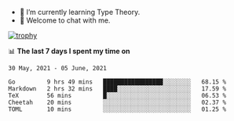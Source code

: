 <!--
### Hi there 👋

- 🤔 I was learning formal verification with Coq formally, but want to **build things** now.
- 😬 I am broadly interested in **computer systems** and **programming languages** (just a beginner 🥺).
- 🤩 (I hope I can) code for fun!

<img src="https://github-readme-stats.vercel.app/api?username=xxchan&show_icons=true&icon_color=0366d6&text_color=24292e&bg_color=ffffff&hide_title=true" />

---
-->


- 🌱 I’m currently learning Type Theory.
- 💬 Welcome to chat with me.


[![trophy](https://github-profile-trophy.vercel.app/?username=xxchan&theme=flat)](https://github.com/xxchan)


📊 **The last 7 days I spent my time on** 

<!--START_SECTION:waka-->
```text
30 May, 2021 - 05 June, 2021

Go         9 hrs 49 mins   █████████████████░░░░░░░░   68.15 % 
Markdown   2 hrs 32 mins   ████░░░░░░░░░░░░░░░░░░░░░   17.59 % 
TeX        56 mins         █░░░░░░░░░░░░░░░░░░░░░░░░   06.53 % 
Cheetah    20 mins         ░░░░░░░░░░░░░░░░░░░░░░░░░   02.37 % 
TOML       10 mins         ░░░░░░░░░░░░░░░░░░░░░░░░░   01.25 %
```
<!--END_SECTION:waka-->

<!--
**xxchan/xxchan** is a ✨ _special_ ✨ repository because its `README.md` (this file) appears on your GitHub profile.

Here are some ideas to get you started:

- 🔭 I’m currently working on ...
- 🌱 I’m currently learning ...
- 👯 I’m looking to collaborate on ...
- 🤔 I’m looking for help with ...
- 💬 Ask me about ...
- 📫 How to reach me: ...
- 😄 Pronouns: ...
- ⚡ Fun fact: ...
-->
